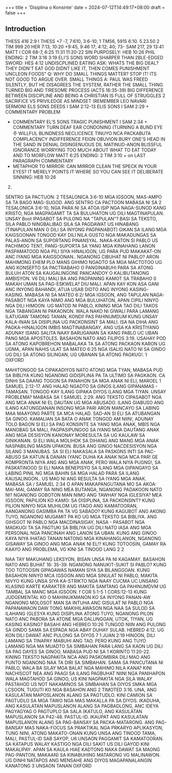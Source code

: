 +++
title = 'Disiplina o Konsinte'
date = 2024-07-12T14:49:17+08:00
draft = false
+++

## Introduction


THESS 416 2:9
I THESS +7 -7, 7:610, 3:6-10;
1 TM56, 5915 6:10. 5.23.50 2 TIM 999 20
HER
7:13; 10:20 +9:45, 9:46 17; 4:12; 40; 73-
SAM 217, 29
13:41
MATT
I COR 68-7, 6:25
11:31
11:20-22
SIN PURPOSELY: HEB 10:26
PHIL
ENDING: 2 TIM 3:16 3:19 ELI'S SONS
WORD SHARPER THAN 2BLE-EDGED SWORD: HES 4:12
UNDISCPLINED EATING
ASK: WHATS THE BIG DEAL? THEY DIDN'T EAT GOD DIDNT LIKE IT, THEN COMES PUNISHMENT
UNCLEON FOODS"
Q: WHY DO SMALL THINGS MATTER? STOP IT! ITS NOT GOOD TO ARGUE OVER. SMALL THINGS
A: PAUL WAS FREED SILENTLY, BUT HE DISAGREES THE SYSTEM, RATHER THE SMALL THING TURNED BIG AND TIRESOME PROCESS (ACTS 16:35-39)
BIG DIFFERENCE BETWEEN DISCIPLINE AND BEING A CHRISTIAN IS FULL OF STRUGGLES 2
SACRIFICE VS PRIVILEDGE AS MINDSET (REMEMBER LEO NAVARI SERMON)
ELS SONS DEEDS
I SAM 2:12-13
ELIS SONS
I SAM 2:29
+
COMMENTARY
PROBLEM
+ COMMENTARY
EL'S SONS TRAGIC PUNISHMENT
I SAM 2:34 + COMMENTARY
TURN DEAF EAR
CONDONING (TURNING A BUND EYE 주
WILLFUL BLINDNESS NECLICENCE
TINUYO NCA PACKABUTA
COMPLACENCY INDIFFERENCE
FEIGN OBUVION
BURY ONE'S HEAD IN THE SAND
IN DENIAL
DISINGENUOUS DIL MATINUD-ANON
BLISSFUL IGNORANCE
WORRYING TOO MUCH ABOUT WHAT TO EAT TODAY AND TO MORFLOW
MATT 6:25
ENDING: 2 TIM 3:10 + on LAST PARAGRAPH COMMENTARY
+ METAPHOR TO MIRROR: CAN MIRROR CLEAN
THE SPECK IN YOUR EYES? IT MERELY POINTS IT WHERE SO YOU CAN SEE IT
DELIBERATE SINNING: HEB 10:26
2)


SENTRO SA PACTUON:
2 TESALONICA 3:6-10
MGA IGSOON, MAS-AMPO SA TA BAGO MAG-SUGOD.
ANG SENTRO CA PACTOON MABASA NI SA 2 TESALONICA 3:6-10, NGA PARA NI SA ATOA ISIP NGA NAGA-SUNOD KANG KRISTO, NGA MAGPAGAMIT TA SA BULUHATON UG DILI MAGTINAPULAN.
UNSAY Boot IPASABOT SA PULONG NA "TAPULAN"? BASI SA TEKSTO, SILA PABLO NINGBALIBAD SILA SA PAGDAWAT US HINABANG (TINAPULAN MAN O DILI SA INYONG PAGPANABOT) GIKAN SA ILANG MGA KAIGSOONAN TONGOD KAY DILI NILA GUSTO NGA MAKADUNGAS SA PALAS-ANON SA SUPORTANG PINANSYAL. NAKA-KATON SI PABLO US PACHIMOG TENT, PANG-SUPORTA SA YANG MGA KINAHANG LANON PASPAMATOOD NGA PILI SIYA HINALIGON, UG PARA PUD MAKAKAT-ON ANC IYANG MGA KAIGSOONAN..
NGANONG CIBUHAT NI PABLO? ARON MAHIMONG EHEM PLO MANS GIHIMO NGADTO SA MGA MACTOTOO UG ANG KONSEPTO SA PACTRABAHO O PANGINABUHI PARA SA ATONG BULUH ATON SA KAUGALINGONE PANCANDOY O KALIBUTANONG AMBISYON.
V6 DILI
MALI BA ANG PAGPANING KAMOT SA TRABAHO 0 MAKAH UMAN SA PAG-ESKWELA? DIU MALI. APAN KAY KON ASA GANI ANC INYONG BAHANDI, ATUA USAB DIDTO ANG INYONG KASING-KASING. MABASA NI SA MATEO 6:2/
MGA IGSOON, ANG TAPULAN NAGA-PASABOT NGA KAYA NIMO ANG MGA BULUHATON, APAN CIPILI NINYO NGA DILI HIMOON. UG MATOD NI PABLO, KINING MGA TAO DILI TAKOS NGA TABANGAN NI PAKAONON. WALA NAKO NI GIWALI PARA LAMANG ILATUGAW TAMONG TANAN, KONDI! PAS PAHINUMDUM KUNG UNSAY KALA-INAN SA DISIPLINA UG PACKONSINT SA MALI. ISA NA DIHA ANG PAGKA-HINALIGON IMBIS MAGTINABANGAY, ANG USA KA KRISTIYANO ADUNAY ISANG SALITA NAAY BARUGANAN SA KANG PABLO UC UBAN PANG MGA APOSTOLES.
BASAHON NATO ANG FILIPOS 3:19. USAHAY POD SA ATONG KAPOBREHON MABALAKA TA SA ATONG PACKAON KARON UG UGMA, APAN NAHIS ULAT SA MATEO 6:25 NGA ISALIG NATO NI SA GINDO UG DILI SA ATONG SILINGAN, UG UBANAN SA ATONG PAGKUG!.
1
OXFORD


MAHITONGOD SA CIPAKADIYOS NATO ATONG MGA TYAN, MABASA PUD SA BIBLIYA KUNG NGANONG GIDISPLINA PA TA ULTIMO SA PAGKAON.
CA
DINHI SA DAANG TOGON SA PANAHON SA MGA ANAK NI ELI, MAROEL 1 SAMUEL 2:12-17. ANG HALAD NGADTO SA GINOS ILANG GIPANAMAS - TAMASAN. TONGOD KAY ILANG GIPAKA DIYOS (LANG MGA TIYAN. UNSAY PROBLEMA? MABASA SA 1 SAMUEL 2:29. ANG TEKSTO CIPASABOT NGA ANG MCA ANAK NI EL DAUTAN UG MGA ABUSADO. ILANG GIABUSO ANG ILANG KATUNGDANAN INSONG MGA PARI ARON MANCAYO SA LABING MAA MAAYONG PARTE SA MCA HALAD.
SAD-AN SI ELI SA ATUBANGAN SA GINOO. KAMALIAN SA BATA O ANAK
TONGOD AM NIIN!, ADUNAY TOLO BAGON SI ELI SA PAG KONSINTE SA YANG MGA ANAK, MBIS NGA MANOBAG SA MALI, PAGPASIPUNGOG SA IYANG MGA DAUTANG ANAK ANG MGA DESISYON KANONAY MORESULTA SA UG KAULAW SA GINIKANAN.
SI ELI WALA MOLIHOK SA DIHANG ANG MANG MGA ANAK NASPABILING MASIN UPAKON. BUSA ANG GINOO NACDESISYON NGA SILANG 3 MANUBAS.
SA
SI ELI NAKASALA SA PASKONS INTI SA PAC-ABUSO SA KATUN & DANAN (YANC DUHA KA ANAK NGA MCA PAR! GE KOMPRONTA NIYA ANG ANG MGA ANAK, PERO WALA NIYA PUGNG!, SA PASKATINOOD SI ELI NAKA BENEPISYO SA ILANG MGA GIPANGAYO SA LABING PINIL NG MGA BAHIN SA MGA HALAD PARA SA ILANG KAUSALINGON..
US MAO NI ANG RESULTA SA IYANG MGA ANAK. MABASA SA / SAMUEL 2:34
O
APAN MAKAPANGUTANA MO SA AKOA: MAI-MAI, GAMAY RA NING MEA BUTANGA, NGANONG PADAKOON NATO NI? NGANONG GOBOTON MAN NIMO ANG TAWHAY NGA IGLESIYA? MEA (GSOON, PAPILION KO KAMO: SA DISIPLINA, SA PACKONSINT? KUNG PILION NINYO NGA MUHILOM UG ITAGO ANG KAMATOORAN, AANGANONG GASIMBA PA TA VG SABADO? KUNG KAGUBOT ANG AKONG TUYO, NGANONG MUGAMIT PA KO UG MGA TEKSTO SA BIBLIYA. ANG GIHSGOT NI PABLO NGA MACDINASIGAY, NASA - PASABOT NGA MAGKUGI TA SA PAGTUKI SA BIBLIYA UG DILI NATO IASA ANG MGA PERSONAL NGA PANCINAH ANG LANON SA UBAN.
KUNG ANG GINOO KAYA NIYA IHATAG TANAN NATONG MGA KINAHANGLANON, NGANONG GISAWAY SA GINOO ANG MGA ANAK NI EL!? KUNG TOTOOSIN, GAMAY RA KAAYO ANG PROBLEMA, VG KINI SA TINOOD LANG
2
2


NAA TAY MAKUHANG LEKSYON,
BISAN UNSA PA NI KAGAMAY.
BASAHON NATO ANG BUHAT 16: 35-39. NGANONG NANUKIT-SUKIT SI PABLO? KUNG TOO TOTOOSIN GIPAGAWAS NAMAN SIYA SA BILANGGOAN.
KUNG BASAHON NINYO MCA (GSOON ANG MGA SINULAT NI PABLO, MAKITA NIVYO KUNG UNSA SIYA KA-STRIKTO NGA NAAY CUCMA UC UNSANG KLASING KARTE KARAKTER ANG MAKITA SAMTANG GA PAHINUMDVM UG TAMBAL SA MANC MGA IGSOON.
f
COR 5:1-5 1 CORS:12-13
KUNG JUDGEMENTAL KO O MAHINUKMANON KO SA INYONG PANAN-AW NGANONG MOLOSOT MAN SA INTUHA ANC GISULAT NI PABLO NGA PAPANAWAON DAW TONG MAKIHILAWASON NGA NAA SA SULOD SA ILAHANG (GLESYA KUNG DISIPLINA ATONG TUYO, NGANONG PILON NATO ANC PABORA SA ATONE MGA DALUNGGAN, UTOK, TIYAN, UG KASING KASING? BASAHI ANG HEBREO 10:26
TUNGOD NIIN ANG PULONG SA GINDO SAMA SA ESPADA NGA ABAY DUHAY SULAB. HEBRED 4:12.
UG KON DILI DAWAT ANC PULONG SA DIYOS 7 1 JUAN 2:19
HINOON, DILI LAMANG SA TINAPAY MABUHI ANG TAO. PERO KUNG ANG TUYO LAMANG NGA MA MUADTO SA SIMBAHAN PARA LANG SA KAON UG DILI SA PAG DAYES SA GINOO, MABASA PUD NI SA 1 KORINTO 11:20-22.
KINING TEKSTO NAGPAKITA NCA ANG PASKOMBIRA DILI MAO ANG PUNTO NGANONG NAA TA DIRI SA SIMBAHAN. SAMA SA PANCUTANA NI PABLO, WALA BA SILAY MGA BALAT NGA MAHIMO NILA KANA? KINI NACHISCOT NEA ANG PAAGI SA ILANG PAGBUHAT NIINI NGA PANIHAPON WALA MAGTAHOD SA GINOO, US KINI NAGPAKITA NGA SILA WALAY PASTAHOD US NOT NAKAMINOS SA SIMBAHAN SA DIYOS
SMKA MGA LCSOON, TUGUTI KO NGA BASAHON ANG 2 TIMOTED 3:16. UNA, ANG KASULATAN MAPOSLANON ALANG SA PAGTUDLO. KINI CAMION SA PAGTUDLO SA MGA TAWO NGA MAS MAKALLA PA SA DIYOS. IKADUHA, ANG KASULATAN MAPUSLANON ALANG SA PAGBADLONG, ANC IDEYA PAGYAGYAG O PAGTUPLO SA SALA (KATULO, ANG KASULATAN MAPUSLANON SA P42-48. PASTUL-ID. IKAUPAT ANG KASULATAN MAPUSLANON ALANG SA PAG-BANSAY SA PACKA-MATARONG. ANG PAG-BANSAY MAS NAKA-FOCUS SA PRAKTIKAL NGA PRKARYO APLIKASYON, TUNG NINI, ATONG MAKATO-ONAN KUNG UNSA ANG TINOOD TAMA, MALI, PASTUL-ID SAB SAYOP, U6 UNSAON PAGGAMIT SA KAMATOORAN. SA KATAPUS WALAY KASTIGO NGA DILI SAKIT US DILI GAYOD KINI MAKALIPAY. APAN SA KAULA HIAE KADTONG NAKA DAWAT SA MAONG PAG-PANTON, MAKAAN) SA KINABUHING MATARONG VG MALINAWON. UG DINHI NATAPOS ANG MENSAHE ANG DIYOS MAGAPANALANGIN KANATONG
3
UNSAON
TANAN
OXFORD

